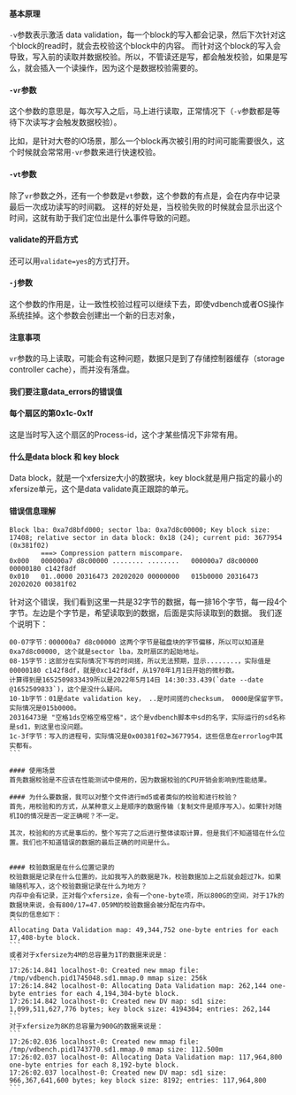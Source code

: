 #### 基本原理
`-v`参数表示激活 data validation，每一个block的写入都会记录，然后下次针对这个block的read时，就会去校验这个block中的内容。
而针对这个block的写入会导致，写入前的读取并数据校验。所以，不管读还是写，都会触发校验，如果是写么，就会插入一个读操作，因为这个是数据校验需要的。

#### `-vr`参数
这个参数的意思是，每次写入之后，马上进行读取，正常情况下（`-v`参数都是等待下次读写才会触发数据校验）。

比如，是针对大卷的IO场景，那么一个block再次被引用的时间可能需要很久，这个时候就会常常用`-vr`参数来进行快速校验。

#### `-vt`参数
除了`vr`参数之外，还有一个参数是`vt`参数，这个参数的有点是，会在内存中记录最后一次成功读写的时间戳。
这样的好处是，当校验失败的时候就会显示出这个时间，这就有助于我们定位出是什么事件导致的问题。

#### validate的开启方式
还可以用`validate=yes`的方式打开。

#### `-j`参数
这个参数的作用是，让一致性校验过程可以继续下去，即使vdbench或者OS操作系统挂掉。这个参数会创建出一个新的日志对象，

#### 注意事项
`vr`参数的马上读取，可能会有这种问题，数据只是到了存储控制器缓存（storage controller cache），而并没有落盘。

#### 我们要注意data_errors的错误值

#### 每个扇区的第0x1c-0x1f
这是当时写入这个扇区的Process-id，这个才某些情况下非常有用。

#### 什么是data block 和 key block
Data block，就是一个xfersize大小的数据块，key block就是用户指定的最小的xfersize单元，这个是data validate真正跟踪的单元。

#### 错误信息理解
```
Block lba: 0xa7d8bfd000; sector lba: 0xa7d8c00000; Key block size: 17408; relative sector in data block: 0x18 (24); current pid: 3677954 (0x381f02)
        ===> Compression pattern miscompare.
0x000   000000a7 d8c00000 ........ ........   000000a7 d8c00000 00000180 c142f8df
0x010   01..0000 20316473 20202020 00000000   015b0000 20316473 20202020 00381f02
```
针对这个错误，我们看到这里一共是32字节的数据，每一排16个字节，每一段4个字节。左边是个字节是，希望读取到的数据，后面是实际读取到的数据。
我们逐个说明下：
````
00-07字节：000000a7 d8c00000 这两个字节是磁盘块的字节偏移，所以可以知道是0xa7d8c00000, 这个就是sector lba，及时扇区的起始地址。
08-15字节：这部分在实际情况下写的时间搓，所以无法预期，显示........，实际值是 00000180 c142f8df，就是0xc142f8df，从1970年1月1日开始的微秒数。
计算得到是1652509833439所以是2022年5月14日 14:30:33.439(`date --date @1652509833`)，这个是没什么疑问。
10-1b字节：01是date validation key， ..是时间搓的checksum， 0000是保留字节。实际情况是015b0000。
20316473是 "空格1ds空格空格空格"，这个是vdbench脚本中sd的名字，实际运行的sd名称是sd1，到这里也没问题。
1c-3f字节：写入的进程号，实际情况是0x00381f02=3677954，这些信息在errorlog中其实都有。
```

#### 使用场景
首先数据校验是不应该在性能测试中使用的，因为数据校验的CPU开销会影响到性能结果。

#### 为什么要数据，我可以对整个文件进行md5或者类似的校验和进行校验？
首先，用校验和的方式，从某种意义上是顺序的数据传输（复制文件是顺序写入）。如果针对随机IO的情况是否一定正确呢？不一定。

其次，校验和的方式是事后的，整个写完了之后进行整体读取计算，但是我们不知道错在什么位置。我们也不知道错误的数据的最后正确的时间是什么。


#### 校验数据是在什么位置记录的
校验数据是记录在什么位置的，比如我写入的数据是7k，校验数据加上之后就会超过7k，如果输随机写入，这个校验数据记录在什么为地方？
内存中会有记录，正对每个xfersize，会有一个one-byte项，所以800G的空间，对于17k的数据块来说，会有800/17=47.059M的校验数据会被分配在内存中。
类似的信息如下：
```
Allocating Data Validation map: 49,344,752 one-byte entries for each 17,408-byte block.
```
或者对于xfersize为4M的总容量为1T的数据来说是：
```
17:26:14.841 localhost-0: Created new mmap file: /tmp/vdbench.pid1745048.sd1.mmap.0 mmap size: 256k
17:26:14.842 localhost-0: Allocating Data Validation map: 262,144 one-byte entries for each 4,194,304-byte block.
17:26:14.842 localhost-0: Created new DV map: sd1 size: 1,099,511,627,776 bytes; key block size: 4194304; entries: 262,144
```
对于xfersize为8K的总容量为900G的数据来说是：
```
17:26:02.036 localhost-0: Created new mmap file: /tmp/vdbench.pid1743770.sd1.mmap.0 mmap size: 112.500m
17:26:02.037 localhost-0: Allocating Data Validation map: 117,964,800 one-byte entries for each 8,192-byte block.
17:26:02.037 localhost-0: Created new DV map: sd1 size: 966,367,641,600 bytes; key block size: 8192; entries: 117,964,800
```
